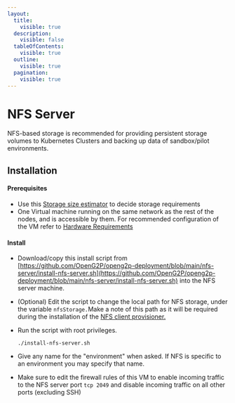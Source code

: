 ```yaml
---
layout:
  title:
    visible: true
  description:
    visible: false
  tableOfContents:
    visible: true
  outline:
    visible: true
  pagination:
    visible: true
---
```


# NFS Server

NFS-based storage is recommended for providing persistent storage volumes to Kubernetes Clusters and backing up data of sandbox/pilot environments.

## Installation

#### Prerequisites

* Use this [Storage size estimator](../hardware-requirements.md#storage-requirements-for-pilot-environments) to decide storage requirements
* One Virtual machine running on the same network as the rest of the nodes, and is accessible by them. For recommended configuration of the VM refer to [Hardware Requirements](../hardware-requirements.md)

#### Install

* Download/copy this install script from [https://github.com/OpenG2P/openg2p-deployment/blob/main/nfs-server/install-nfs-server.sh](https://github.com/OpenG2P/openg2p-deployment/blob/main/nfs-server/install-nfs-server.sh) into the NFS server machine.
* (Optional) Edit the script to change the local path for NFS storage, under the variable `nfsStorage.`Make a note of this path as it will be required during the installation of the [NFS client provisioner.](cluster-setup/#nfs-client-provisioner)
*   Run the script with root privileges.&#x20;

    ```
    ./install-nfs-server.sh
    ```
* Give any name for the "environment" when asked. If NFS is specific to an environment you may specify that name.
* Make sure to edit the firewall rules of this VM to enable incoming traffic to the NFS server port `tcp 2049` and disable incoming traffic on all other ports (excluding SSH)
